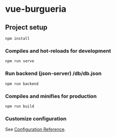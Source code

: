 # vue-burgueria

## Project setup
```
npm install
```

### Compiles and hot-reloads for development
```
npm run serve
```

### Run backend (json-server) /db/db.json 
```
npm run backend
```

### Compiles and minifies for production
```
npm run build
```

### Customize configuration
See [Configuration Reference](https://cli.vuejs.org/config/).
